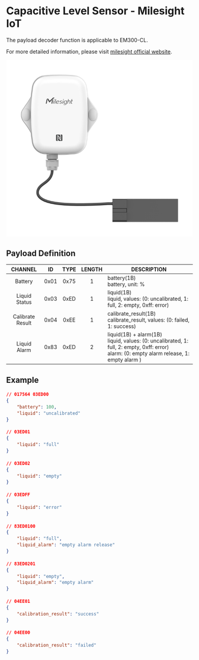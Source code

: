 # Capacitive Level Sensor - Milesight IoT

The payload decoder function is applicable to EM300-CL.

For more detailed information, please visit [milesight official website](https://www.milesight-iot.com).

![EM300-CL](EM300-CL.png)

## Payload Definition

|     CHANNEL      |  ID  | TYPE | LENGTH | DESCRIPTION                                                                                                                                       |
| :--------------: | :--: | :--: | :----: | ------------------------------------------------------------------------------------------------------------------------------------------------- |
|     Battery      | 0x01 | 0x75 |   1    | battery(1B)<br/>battery, unit: %                                                                                                                  |
|  Liquid Status   | 0x03 | 0xED |   1    | liquid(1B)<br/>liquid, values: (0: uncalibrated, 1: full, 2: empty, 0xff: error)                                                                  |
| Calibrate Result | 0x04 | 0xEE |   1    | calibrate_result(1B)<br/>calibrate_result, values: (0: failed, 1: success)                                                                        |
|   Liquid Alarm   | 0x83 | 0xED |   2    | liquid(1B) + alarm(1B)<br/>liquid, values: (0: uncalibrated, 1: full, 2: empty, 0xff: error)<br/>alarm: (0: empty alarm release, 1: empty alarm ) |

## Example

```json
// 017564 03ED00
{
    "battery": 100,
    "liquid": "uncalibrated"
}

// 03ED01
{
    "liquid": "full"
}

// 03ED02
{
    "liquid": "empty"
}

// 03EDFF
{
    "liquid": "error"
}

// 83ED0100
{
    "liquid": "full",
    "liquid_alarm": "empty alarm release"
}

// 83ED0201
{
    "liquid": "empty",
    "liquid_alarm": "empty alarm"
}

// 04EE01
{
    "calibration_result": "success"
}

// 04EE00
{
    "calibration_result": "failed"
}
```
